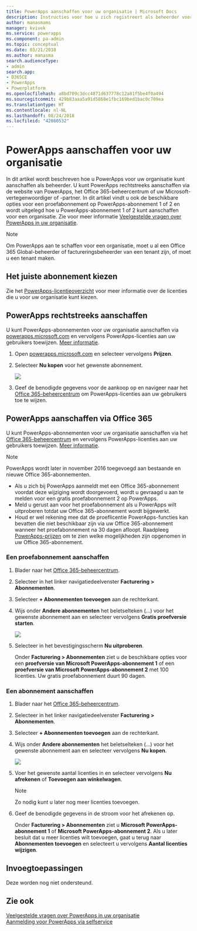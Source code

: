 ```yaml
---
title: PowerApps aanschaffen voor uw organisatie | Microsoft Docs
description: Instructies voor hoe u zich registreert als beheerder voor PowerApps.
author: manasmams
manager: kvivek
ms.service: powerapps
ms.component: pa-admin
ms.topic: conceptual
ms.date: 03/21/2018
ms.author: manasma
search.audienceType:
- admin
search.app:
- D365CE
- PowerApps
- Powerplatform
ms.openlocfilehash: a8bd709c3dcc4871d637778c12a81f5be4f0a494
ms.sourcegitcommit: 429b83aaa5a91d5868e1fbc169bed1bac0c709ea
ms.translationtype: HT
ms.contentlocale: nl-NL
ms.lasthandoff: 08/24/2018
ms.locfileid: "42860532"
---
```

# <a name="purchase-powerapps-for-your-organization"></a>PowerApps aanschaffen voor uw organisatie
In dit artikel wordt beschreven hoe u PowerApps voor uw organisatie kunt aanschaffen als beheerder. U kunt PowerApps rechtstreeks aanschaffen via de website van PowerApps, het Office 365-beheercentrum of uw Microsoft-vertegenwoordiger of -partner. In dit artikel vindt u ook de beschikbare opties voor een proefabonnement op PowerApps-abonnement 1 of 2 en wordt uitgelegd hoe u PowerApps-abonnement 1 of 2 kunt aanschaffen voor een organisatie. Zie voor meer informatie [Veelgestelde vragen over PowerApps in uw organisatie](signup-question-and-answer.md).

> [!NOTE]
>   Om PowerApps aan te schaffen voor een organisatie, moet u al een Office 365 Global-beheerder of factureringsbeheerder van een tenant zijn, of moet u een tenant maken.

## <a name="choosing-the-right-plan"></a>Het juiste abonnement kiezen
Zie het [PowerApps-licentieoverzicht](pricing-billing-skus.md) voor meer informatie over de licenties die u voor uw organisatie kunt kiezen.

## <a name="purchase-powerapps-directly"></a>PowerApps rechtstreeks aanschaffen
U kunt PowerApps-abonnementen voor uw organisatie aanschaffen via [powerapps.microsoft.com][4] en vervolgens PowerApps-licenties aan uw gebruikers toewijzen. [Meer informatie][5].

1. Open [powerapps.microsoft.com][4] en selecteer vervolgens **Prijzen**.

2. Selecteer **Nu kopen** voor het gewenste abonnement.

    ![](./media/signup-for-powerapps-admin/buy-now.png)

3. Geef de benodigde gegevens voor de aankoop op en navigeer naar het [Office 365-beheercentrum][6] om PowerApps-licenties aan uw gebruikers toe te wijzen.

## <a name="get-powerapps-through-office-365"></a>PowerApps aanschaffen via Office 365
U kunt PowerApps-abonnementen voor uw organisatie aanschaffen via het [Office 365-beheercentrum][6] en vervolgens PowerApps-licenties aan uw gebruikers toewijzen. [Meer informatie][5].

> [!NOTE]
> PowerApps wordt later in november 2016 toegevoegd aan bestaande en nieuwe Office 365-abonnementen.
>
> * Als u zich bij PowerApps aanmeldt met een Office 365-abonnement voordat deze wijziging wordt doorgevoerd, wordt u gevraagd u aan te melden voor een gratis proefabonnement 2 op PowerApps.
> * Meld u gerust aan voor het proefabonnement als u PowerApps wilt uitproberen totdat uw Office 365-abonnement wordt bijgewerkt.  
> * Houd er wel rekening mee dat de proeflicentie PowerApps-functies kan bevatten die niet beschikbaar zijn via uw Office 365-abonnement wanneer het proefabonnement na 30 dagen afloopt.  Raadpleeg [PowerApps-prijzen][2] om te zien welke mogelijkheden zijn opgenomen in uw Office 365-abonnement.


### <a name="purchase-a-subscription-trial"></a>Een proefabonnement aanschaffen
1. Blader naar het [Office 365-beheercentrum][6].

2. Selecteer in het linker navigatiedeelvenster **Facturering > Abonnementen**.

3. Selecteer **+ Abonnementen toevoegen** aan de rechterkant.

4. Wijs onder **Andere abonnementen** het beletselteken (...) voor het gewenste abonnement aan en selecteer vervolgens **Gratis proefversie starten**.

    ![](./media/signup-for-powerapps-admin/admin-purchase-trial.png)

5. Selecteer in het bevestigingsscherm **Nu uitproberen**.

    Onder **Facturering > Abonnementen** ziet u de beschikbare opties voor een **proefversie van Microsoft PowerApps-abonnement 1** of een **proefversie van Microsoft PowerApps-abonnement 2** met 100 licenties. Uw gratis proefabonnement duurt 90 dagen.

### <a name="purchase-a-subscription"></a>Een abonnement aanschaffen
1. Blader naar het [Office 365-beheercentrum][6].

2. Selecteer in het linker navigatiedeelvenster **Facturering > Abonnementen**.

3. Selecteer **+ Abonnementen toevoegen** aan de rechterkant.

4. Wijs onder **Andere abonnementen** het beletselteken (...) voor het gewenste abonnement aan en selecteer vervolgens **Nu kopen**.

    ![](./media/signup-for-powerapps-admin/admin-purchase-paid.png)

5. Voer het gewenste aantal licenties in en selecteer vervolgens **Nu afrekenen** of **Toevoegen aan winkelwagen**.

   > [!NOTE]
   > Zo nodig kunt u later nog meer licenties toevoegen.


6. Geef de benodigde gegevens in de stroom voor het afrekenen op.

    Onder **Facturering > Abonnementen** ziet u **Microsoft PowerApps-abonnement 1** of **Microsoft PowerApps-abonnement 2**. Als u later besluit dat u meer licenties wilt toevoegen, gaat u terug naar **Abonnementen toevoegen** en selecteert u vervolgens **Aantal licenties wijzigen**.

## <a name="add-ons"></a>Invoegtoepassingen
Deze worden nog niet ondersteund.

## <a name="see-also"></a>Zie ook
[Veelgestelde vragen over PowerApps in uw organisatie](signup-question-and-answer.md)  
[Aanmelding voor PowerApps via selfservice](../maker/signup-for-powerapps.md)  

<!--Reference links in article-->
[1]: http://go.microsoft.com/fwlink/p/?LinkId=715583
[2]: http://go.microsoft.com/fwlink/p/?LinkId=708209
[4]: https://go.microsoft.com/fwlink/?linkid=832551
[5]: https://support.office.com/article/997596b5-4173-4627-b915-36abac6786dc
[6]: https://portal.office.com/admin/default.aspx
